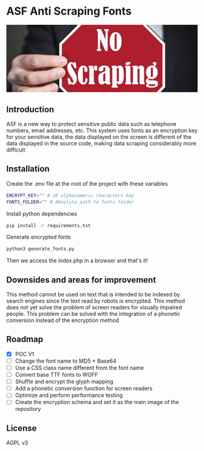# ASF Anti Scraping Fonts 

![screenshot](images/presentation.jpg)

## Introduction

ASF is a new way to protect sensitive public data such as telephone numbers, email addresses, etc. This system uses fonts as an encryption key for your sensitive data, the data displayed on the screen is different of the data displayed in the source code, making data scraping considerably more difficult

## Installation

Create the .env file at the root of the project with these variables

```bash
ENCRYPT_KEY="" # 16 alphanumeric characters key
FONTS_FOLDER="" # Absolute path to fonts folder
```

Install python dependencies

```bash
pip install -r requirements.txt
```

Generate encrypted fonts

```bash
python3 generate_fonts.py
```

Then we access the index.php in a browser and that's it!


## Downsides and areas for improvement

This method cannot be used on text that is intended to be indexed by search engines since the text read by robots is encrypted.
This method does not yet solve the problem of screen readers for visually impaired people. This problem can be solved with the integration of a phonetic conversion instead of the encryption method


## Roadmap
- [X] POC V1
- [ ] Change the font name to MD5 + Base64
- [ ] Use a CSS class name different from the font name
- [ ] Convert base TTF fonts to WOFF
- [ ] Shuffle and encrypt the glyph mapping
- [ ] Add a phonetic conversion function for screen readers
- [ ] Optimize and perform performance testing
- [ ] Create the encryption schema and set it as the main image of the repository

## License

AGPL v3